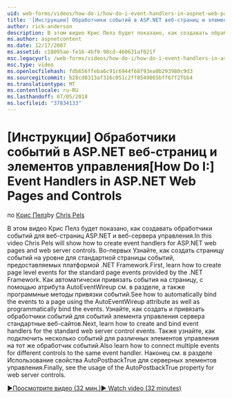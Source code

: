 ```yaml
---
uid: web-forms/videos/how-do-i/how-do-i-event-handlers-in-aspnet-web-pages-and-controls
title: '[Инструкции] Обработчики событий в ASP.NET веб-страниц и элементов управления | Документация Майкрософт'
author: rick-anderson
description: В этом видео Крис Пелз будет показано, как создавать обработчики событий для веб-страниц ASP.NET и веб-сервера управления. Во-первых вы научитесь создавать f событий на уровне страницы...
ms.author: aspnetcontent
ms.date: 12/17/2007
ms.assetid: c18095ae-fe16-4bf9-98cd-460631af021f
msc.legacyurl: /web-forms/videos/how-do-i/how-do-i-event-handlers-in-aspnet-web-pages-and-controls
msc.type: video
ms.openlocfilehash: fdb656ffeba6c91c6944f68f93ea0b293980c9d3
ms.sourcegitcommit: b28cd0313af316c051c2ff8549865bff67f2fbb4
ms.translationtype: MT
ms.contentlocale: ru-RU
ms.lasthandoff: 07/05/2018
ms.locfileid: "37834133"
---
```

<a name="how-do-i-event-handlers-in-aspnet-web-pages-and-controls"></a><span data-ttu-id="8afbd-104">[Инструкции] Обработчики событий в ASP.NET веб-страниц и элементов управления</span><span class="sxs-lookup"><span data-stu-id="8afbd-104">[How Do I:] Event Handlers in ASP.NET Web Pages and Controls</span></span>
====================
<span data-ttu-id="8afbd-105">по [Крис Пелз](https://twitter.com/chrispels)</span><span class="sxs-lookup"><span data-stu-id="8afbd-105">by [Chris Pels](https://twitter.com/chrispels)</span></span>

<span data-ttu-id="8afbd-106">В этом видео Крис Пелз будет показано, как создавать обработчики событий для веб-страниц ASP.NET и веб-сервера управления.</span><span class="sxs-lookup"><span data-stu-id="8afbd-106">In this video Chris Pels will show how to create event handlers for ASP.NET web pages and web server controls.</span></span> <span data-ttu-id="8afbd-107">Во-первых Узнайте, как создать страницу событий на уровне для стандартной страницы событий, предоставляемых платформой .NET Framework.</span><span class="sxs-lookup"><span data-stu-id="8afbd-107">First, learn how to create page level events for the standard page events provided by the .NET Framework.</span></span> <span data-ttu-id="8afbd-108">Как автоматически привязать события на страницу, с помощью атрибута AutoEventWireup см. в разделе, а также программные методы привязки событий.</span><span class="sxs-lookup"><span data-stu-id="8afbd-108">See how to automatically bind the events to a page using the AutoEventWireup attribute as well as programmatically bind the events.</span></span> <span data-ttu-id="8afbd-109">Узнайте, как создать и привязать обработчики событий для событий элемента управления сервера стандартные веб-сайтов.</span><span class="sxs-lookup"><span data-stu-id="8afbd-109">Next, learn how to create and bind event handlers for the standard web server control events.</span></span> <span data-ttu-id="8afbd-110">Также узнайте, как подключить несколько событий для различных элементов управления на тот же обработчик событий.</span><span class="sxs-lookup"><span data-stu-id="8afbd-110">Also learn how to connect multiple events for different controls to the same event handler.</span></span> <span data-ttu-id="8afbd-111">Наконец см. в разделе Использование свойства AutoPostbackTrue для серверных элементов управления.</span><span class="sxs-lookup"><span data-stu-id="8afbd-111">Finally, see the usage of the AutoPostbackTrue property for web server controls.</span></span>

[<span data-ttu-id="8afbd-112">&#9654;Просмотрите видео (32 мин.)</span><span class="sxs-lookup"><span data-stu-id="8afbd-112">&#9654; Watch video (32 minutes)</span></span>](https://channel9.msdn.com/Blogs/ASP-NET-Site-Videos/how-do-i-event-handlers-in-aspnet-web-pages-and-controls)
